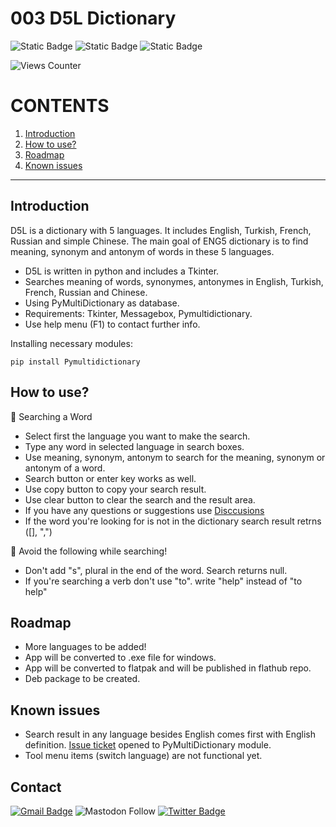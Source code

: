 # 003 D5L Dictionary

![Static Badge](https://img.shields.io/badge/python-exercises-blue?logo=python)
![Static Badge](https://img.shields.io/badge/IDE-VsCode-blue)
![Static Badge](https://img.shields.io/badge/English-Dictionary-red)

![Views Counter](https://views-counter.vercel.app/badge?pageId=https%3A%2F%2Fgithub%2Ecom%2Fstorlak%2FPythonMiniProjects&leftColor=000000&rightColor=0adb3f&type=total&label=Viewers&style=none)

# CONTENTS
1. [Introduction](#introduction)
2. [How to use?](#how-to-use)
3. [Roadmap](#roadmap)
4. [Known issues](#known-issues)

**********************************

## Introduction

D5L is a dictionary with 5 languages. It includes English, Turkish, French, Russian and simple Chinese.
The main goal of ENG5 dictionary is to find meaning, synonym and antonym of words in these 5 languages.

- D5L is written in python and includes a Tkinter.
- Searches meaning of words, synonymes, antonymes in English, Turkish, French, Russian and Chinese.
- Using PyMultiDictionary as database.
- Requirements: Tkinter, Messagebox, Pymultidictionary.
- Use help menu (F1) to contact further info.

Installing necessary modules:

```
pip install Pymultidictionary
```

## How to use?

🌟 Searching a Word

- Select first the language you want to make the search.
- Type any word in selected language in search boxes.
- Use meaning, synonym, antonym to search for the meaning, synonym or antonym of a word.
- Search button or enter key works as well.
- Use copy button to copy your search result.
- Use clear button to clear the search and the result area.
- If you have any questions or suggestions use [Disccusions](https://github.com/storlak/PythonMiniProjects/discussions)
- If the word you're looking for is not in the dictionary search result retrns ([], ",")

🌟 Avoid the following while searching!

- Don't add "s", plural in the end of the word. Search returns null.
- If you're searching a verb don't use "to". write "help" instead of "to help"

## Roadmap

- More languages to be added!
- App will be converted to .exe file for windows.
- App will be converted to flatpak and will be published in flathub repo.
- Deb package to be created.

## Known issues

- Search result in any language besides English comes first with English definition. [Issue ticket](https://github.com/storlak/PythonMiniProjects/issues/2) opened to PyMultiDictionary module.
- Tool menu items (switch language) are not functional yet.

## Contact
[![Gmail Badge](https://img.shields.io/badge/-serdartorlak-c14438?style=flat&logo=Gmail&logoColor=white&link=mailto:serdartorlak@gmail.com)](mailto:serdartorlak@gmail.com)
![Mastodon Follow](https://img.shields.io/mastodon/follow/111266776829036638?style=flat&logo=mastodon&color=blue)
[![Twitter Badge](https://img.shields.io/badge/-@serdartorlak-1ca0f1?style=flat&labelColor=1ca0f1&logo=twitter&logoColor=white&link=https://twitter.com/serdartorlak)](https://twitter.com/serdartorlak)

